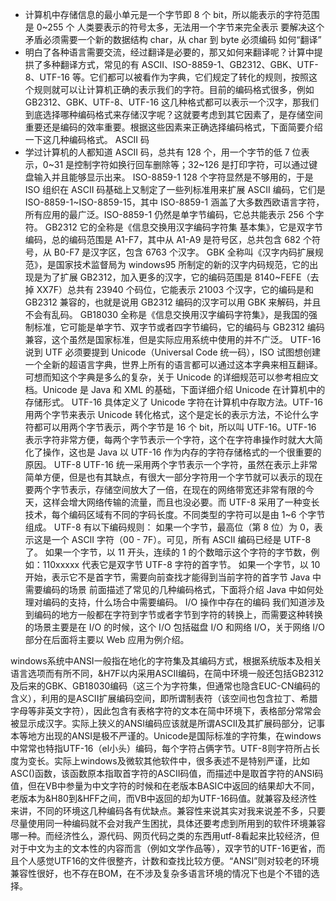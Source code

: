- 计算机中存储信息的最小单元是一个字节即 8 个 bit，所以能表示的字符范围是 0~255 个 
人类要表示的符号太多，无法用一个字节来完全表示 
要解决这个矛盾必须需要一个新的数据结构 char，从 char 到 byte 必须编码 
如何“翻译” 
- 明白了各种语言需要交流，经过翻译是必要的，那又如何来翻译呢？计算中提拱了多种翻译方式，常见的有 ASCII、ISO-8859-1、GB2312、GBK、UTF-8、UTF-16 等。它们都可以被看作为字典，它们规定了转化的规则，按照这个规则就可以让计算机正确的表示我们的字符。目前的编码格式很多，例如 GB2312、GBK、UTF-8、UTF-16 这几种格式都可以表示一个汉字，那我们到底选择哪种编码格式来存储汉字呢？这就要考虑到其它因素了，是存储空间重要还是编码的效率重要。根据这些因素来正确选择编码格式，下面简要介绍一下这几种编码格式。 
ASCII 码 
- 学过计算机的人都知道 ASCII 码，总共有 128 个，用一个字节的低 7 位表示，0~31 是控制字符如换行回车删除等；32~126 是打印字符，可以通过键盘输入并且能够显示出来。 
ISO-8859-1 
128 个字符显然是不够用的，于是 ISO 组织在 ASCII 码基础上又制定了一些列标准用来扩展 ASCII 编码，它们是 ISO-8859-1~ISO-8859-15，其中 ISO-8859-1 涵盖了大多数西欧语言字符，所有应用的最广泛。ISO-8859-1 仍然是单字节编码，它总共能表示 256 个字符。 
GB2312 
它的全称是《信息交换用汉字编码字符集 基本集》，它是双字节编码，总的编码范围是 A1-F7，其中从 A1-A9 是符号区，总共包含 682 个符号，从 B0-F7 是汉字区，包含 6763 个汉字。 
GBK 
全称叫《汉字内码扩展规范》，是国家技术监督局为 windows95 所制定的新的汉字内码规范，它的出现是为了扩展 GB2312，加入更多的汉字，它的编码范围是 8140~FEFE（去掉 XX7F）总共有 23940 个码位，它能表示 21003 个汉字，它的编码是和 GB2312 兼容的，也就是说用 GB2312 编码的汉字可以用 GBK 来解码，并且不会有乱码。 
GB18030 
全称是《信息交换用汉字编码字符集》，是我国的强制标准，它可能是单字节、双字节或者四字节编码，它的编码与 GB2312 编码兼容，这个虽然是国家标准，但是实际应用系统中使用的并不广泛。 
UTF-16 
说到 UTF 必须要提到 Unicode（Universal Code 统一码），ISO 试图想创建一个全新的超语言字典，世界上所有的语言都可以通过这本字典来相互翻译。可想而知这个字典是多么的复杂，关于 Unicode 的详细规范可以参考相应文档。Unicode 是 Java 和 XML 的基础，下面详细介绍 Unicode 在计算机中的存储形式。 
UTF-16 具体定义了 Unicode 字符在计算机中存取方法。UTF-16 用两个字节来表示 Unicode 转化格式，这个是定长的表示方法，不论什么字符都可以用两个字节表示，两个字节是 16 个 bit，所以叫 UTF-16。UTF-16 表示字符非常方便，每两个字节表示一个字符，这个在字符串操作时就大大简化了操作，这也是 Java 以 UTF-16 作为内存的字符存储格式的一个很重要的原因。 
UTF-8 
UTF-16 统一采用两个字节表示一个字符，虽然在表示上非常简单方便，但是也有其缺点，有很大一部分字符用一个字节就可以表示的现在要两个字节表示，存储空间放大了一倍，在现在的网络带宽还非常有限的今天，这样会增大网络传输的流量，而且也没必要。而 UTF-8 采用了一种变长技术，每个编码区域有不同的字码长度。不同类型的字符可以是由 1~6 个字节组成。 
UTF-8 有以下编码规则： 
如果一个字节，最高位（第 8 位）为 0，表示这是一个 ASCII 字符（00 - 7F）。可见，所有 ASCII 编码已经是 UTF-8 了。 
如果一个字节，以 11 开头，连续的 1 的个数暗示这个字符的字节数，例如：110xxxxx 代表它是双字节 UTF-8 字符的首字节。 
如果一个字节，以 10 开始，表示它不是首字节，需要向前查找才能得到当前字符的首字节 
Java 中需要编码的场景 
前面描述了常见的几种编码格式，下面将介绍 Java 中如何处理对编码的支持，什么场合中需要编码。 
I/O 操作中存在的编码 
我们知道涉及到编码的地方一般都在字符到字节或者字节到字符的转换上，而需要这种转换的场景主要是在 I/O 的时候，这个 I/O 包括磁盘 I/O 和网络 I/O，关于网络 I/O 部分在后面将主要以 Web 应用为例介绍。

windows系统中ANSI一般指在地化的字符集及其编码方式，根据系统版本及相关语言选项而有所不同，&H7F以内采用ASCII编码，在简中环境一般还包括GB2312及后来的GBK、GB18030编码（这三个为字符集，但通常也隐含EUC-CN编码的含义），利用的是ASCII扩展编码空间，即所谓制表符（该空间也包含拉丁、希腊字母等非英文字符），因此包含有表格字符的文本在简中环境下，表格部分常常会被显示成汉字。实际上狭义的ANSI编码应该就是所谓ASCII及其扩展码部分，记事本等地方出现的ANSI是极不严谨的。Unicode是国际标准的字符集，在windows中常常也特指UTF-16（el小头）编码，每个字符占俩字节。UTF-8则字符所占长度为变长。实际上windows及微软其他软件中，很多表述不是特别严谨，比如ASC()函数，该函数原本指取首字符的ASCII码值，而描述中是取首字符的ANSI码值，但在VB中参量为中文字符的时候和在老版本BASIC中返回的结果却大不同，老版本为&H80到&HFF之间，而VB中返回的却为UTF-16码值。就兼容及经济性来讲，不同的环境这几种编码各有优缺点。兼容性来说其实对我来说差不多，只要尽量使用同一种编码就不会对我产生困扰，具体还要考虑到所用到的软件环境兼容哪一种。而经济性么，源代码、网页代码之类的东西用utf-8看起来比较经济，但对于中文为主的文本性的内容而言（例如文学作品等），双字节的UTF-16更省，而且个人感觉UTF16的文件很整齐，计数和查找比较方便。“ANSI”则对较老的环境兼容性很好，也不存在BOM，在不涉及复杂多语言环境的情况下也是个不错的选择。
